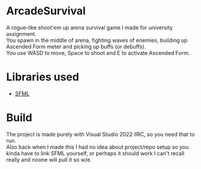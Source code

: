 # ArcadeSurvival
A rogue-like shoot'em up arena survival game I made for university assignment.  
You spawn in the middle of arena, fighting waves of enemies, building up Ascended Form meter and picking up buffs (or debuffs).  
You use WASD to move, Space to shoot and E to activate Ascended Form.  
# Libraries used  
- [SFML](https://github.com/SFML/SFML)  
# Build
The project is made purely with Visual Studio 2022 IIRC, so you need that to run.  
Also back when I made this I had no idea about project/repo setup so you kinda have to link SFML yourself, or perhaps it should work I can't recall really and noone will pull it so w/e.
